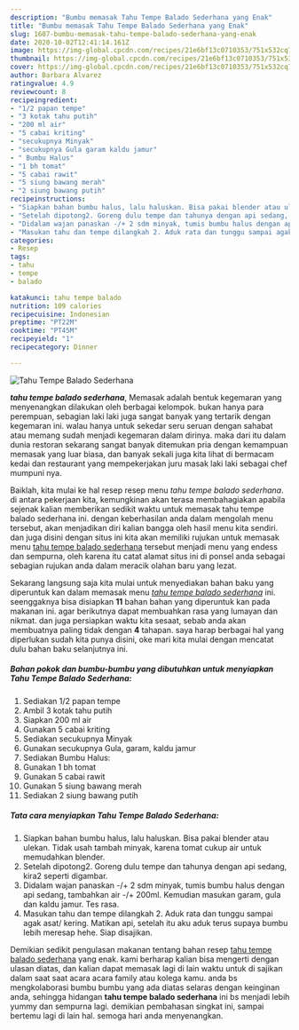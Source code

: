 ```yaml
---
description: "Bumbu memasak Tahu Tempe Balado Sederhana yang Enak"
title: "Bumbu memasak Tahu Tempe Balado Sederhana yang Enak"
slug: 1607-bumbu-memasak-tahu-tempe-balado-sederhana-yang-enak
date: 2020-10-02T12:41:14.161Z
image: https://img-global.cpcdn.com/recipes/21e6bf13c0710353/751x532cq70/tahu-tempe-balado-sederhana-foto-resep-utama.jpg
thumbnail: https://img-global.cpcdn.com/recipes/21e6bf13c0710353/751x532cq70/tahu-tempe-balado-sederhana-foto-resep-utama.jpg
cover: https://img-global.cpcdn.com/recipes/21e6bf13c0710353/751x532cq70/tahu-tempe-balado-sederhana-foto-resep-utama.jpg
author: Barbara Alvarez
ratingvalue: 4.9
reviewcount: 8
recipeingredient:
- "1/2 papan tempe"
- "3 kotak tahu putih"
- "200 ml air"
- "5 cabai kriting"
- "secukupnya Minyak"
- "secukupnya Gula garam kaldu jamur"
- " Bumbu Halus"
- "1 bh tomat"
- "5 cabai rawit"
- "5 siung bawang merah"
- "2 siung bawang putih"
recipeinstructions:
- "Siapkan bahan bumbu halus, lalu haluskan. Bisa pakai blender atau ulekan. Tidak usah tambah minyak, karena tomat cukup air untuk memudahkan blender."
- "Setelah dipotong2. Goreng dulu tempe dan tahunya dengan api sedang, kira2 seperti digambar."
- "Didalam wajan panaskan -/+ 2 sdm minyak, tumis bumbu halus dengan api sedang, tambahkan air -/+ 200ml. Kemudian masukan garam, gula dan kaldu jamur. Tes rasa."
- "Masukan tahu dan tempe dilangkah 2. Aduk rata dan tunggu sampai agak asat/ kering. Matikan api, setelah itu aku aduk terus supaya bumbu lebih meresap hehe. Siap disajikan."
categories:
- Resep
tags:
- tahu
- tempe
- balado

katakunci: tahu tempe balado 
nutrition: 109 calories
recipecuisine: Indonesian
preptime: "PT22M"
cooktime: "PT45M"
recipeyield: "1"
recipecategory: Dinner

---
```



![Tahu Tempe Balado Sederhana](https://img-global.cpcdn.com/recipes/21e6bf13c0710353/751x532cq70/tahu-tempe-balado-sederhana-foto-resep-utama.jpg)

<b><i>tahu tempe balado sederhana</i></b>, Memasak adalah bentuk kegemaran yang menyenangkan dilakukan oleh berbagai kelompok. bukan hanya para perempuan, sebagian laki laki juga sangat banyak yang tertarik dengan kegemaran ini. walau hanya untuk sekedar seru seruan dengan sahabat atau memang sudah menjadi kegemaran dalam dirinya. maka dari itu dalam dunia restoran sekarang sangat banyak ditemukan pria dengan kemampuan memasak yang luar biasa, dan banyak sekali juga kita lihat di bermacam kedai dan restaurant yang mempekerjakan juru masak laki laki sebagai chef mumpuni nya.

Baiklah, kita mulai ke hal resep resep menu <i>tahu tempe balado sederhana</i>. di antara pekerjaan kita, kemungkinan akan terasa membahagiakan apabila sejenak kalian memberikan sedikit waktu untuk memasak tahu tempe balado sederhana ini. dengan keberhasilan anda dalam mengolah menu tersebut, akan menjadikan diri kalian bangga oleh hasil menu kita sendiri. dan juga disini dengan situs ini kita akan memiliki rujukan untuk memasak menu <u>tahu tempe balado sederhana</u> tersebut menjadi menu yang endess dan sempurna, oleh karena itu catat alamat situs ini di ponsel anda sebagai sebagian rujukan anda dalam meracik olahan baru yang lezat.




Sekarang langsung saja kita mulai untuk menyediakan bahan baku yang diperuntuk kan dalam memasak menu <u><i>tahu tempe balado sederhana</i></u> ini. seenggaknya bisa disiapkan <b>11</b> bahan bahan yang diperuntuk kan pada makanan ini. agar berikutnya dapat membuahkan rasa yang lumayan dan nikmat. dan juga persiapkan waktu kita sesaat, sebab anda akan membuatnya paling tidak dengan <b>4</b> tahapan. saya harap berbagai hal yang diperlukan sudah kita punya disini, oke mari kita mulai dengan mencatat dulu bahan baku selanjutnya ini.

<!--inarticleads1-->

##### Bahan pokok dan bumbu-bumbu yang dibutuhkan untuk menyiapkan Tahu Tempe Balado Sederhana:

1. Sediakan 1/2 papan tempe
1. Ambil 3 kotak tahu putih
1. Siapkan 200 ml air
1. Gunakan 5 cabai kriting
1. Sediakan secukupnya Minyak
1. Gunakan secukupnya Gula, garam, kaldu jamur
1. Sediakan  Bumbu Halus:
1. Gunakan 1 bh tomat
1. Gunakan 5 cabai rawit
1. Gunakan 5 siung bawang merah
1. Sediakan 2 siung bawang putih




<!--inarticleads2-->

##### Tata cara menyiapkan Tahu Tempe Balado Sederhana:

1. Siapkan bahan bumbu halus, lalu haluskan. Bisa pakai blender atau ulekan. Tidak usah tambah minyak, karena tomat cukup air untuk memudahkan blender.
1. Setelah dipotong2. Goreng dulu tempe dan tahunya dengan api sedang, kira2 seperti digambar.
1. Didalam wajan panaskan -/+ 2 sdm minyak, tumis bumbu halus dengan api sedang, tambahkan air -/+ 200ml. Kemudian masukan garam, gula dan kaldu jamur. Tes rasa.
1. Masukan tahu dan tempe dilangkah 2. Aduk rata dan tunggu sampai agak asat/ kering. Matikan api, setelah itu aku aduk terus supaya bumbu lebih meresap hehe. Siap disajikan.




Demikian sedikit pengulasan makanan tentang bahan resep <u>tahu tempe balado sederhana</u> yang enak. kami berharap kalian bisa mengerti dengan ulasan diatas, dan kalian dapat memasak lagi di lain waktu untuk di sajikan dalam saat saat acara acara family atau kolega kamu. anda bs mengkolaborasi bumbu bumbu yang ada diatas selaras dengan keinginan anda, sehingga hidangan <b>tahu tempe balado sederhana</b> ini bs menjadi lebih yummy dan sempurna lagi. demikian pembahasan singkat ini, sampai bertemu lagi di lain hal. semoga hari anda menyenangkan.
